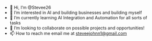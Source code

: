- 👋 Hi, I’m @Stevee26
- 👀 I’m interested in AI and building businesses and building myself 
- 🌱 I’m currently learning AI Integration and Automation for all sorts of tasks
- 💞️ I’m looking to collaborate on possible projects and opportunities!
- 📫 How to reach me email me at steveejohnn1@gmail.com

<!---
Stevee26/Stevee26 is a ✨ special ✨ repository because its `README.md` (this file) appears on your GitHub profile.
You can click the Preview link to take a look at your changes.
--->
